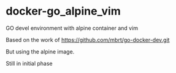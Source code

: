 # docker-go_alpine_vim
GO devel environment with alpine container and vim

Based on the work of https://github.com/mbrt/go-docker-dev.git

But using the alpine image.

Still in initial phase
